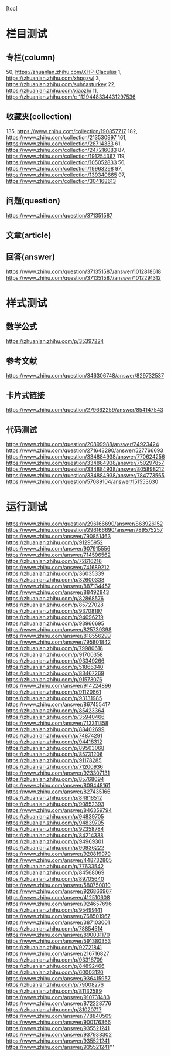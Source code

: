 [toc]

# 栏目测试

## 专栏(column)

50, https://zhuanlan.zhihu.com/XHP-Claculus
1,  https://zhuanlan.zhihu.com/xhpgzwl
3,  https://zhuanlan.zhihu.com/suhnasturkey
22, https://zhuanlan.zhihu.com/xiaozhi
11, https://zhuanlan.zhihu.com/c_1129448334431297536

## 收藏夹(collection)

135, https://www.zhihu.com/collection/190857717
182, https://www.zhihu.com/collection/213530997
161, https://www.zhihu.com/collection/28714333
61,  https://www.zhihu.com/collection/247216083
87,  https://www.zhihu.com/collection/191254367
119, https://www.zhihu.com/collection/105052833
56,  https://www.zhihu.com/collection/19963298
97,  https://www.zhihu.com/collection/139340665
97,  https://www.zhihu.com/collection/304168613

## 问题(question)

https://www.zhihu.com/question/371351587

## 文章(article)

## 回答(answer)

https://www.zhihu.com/question/371351587/answer/1012818618
https://www.zhihu.com/question/371351587/answer/1012291312

# 样式测试

## 数学公式

https://zhuanlan.zhihu.com/p/35397224

## 参考文献

https://www.zhihu.com/question/346306748/answer/829732537

## 卡片式链接

https://www.zhihu.com/question/279662259/answer/854147543

## 代码测试

https://www.zhihu.com/question/20899988/answer/24923424
https://www.zhihu.com/question/271643290/answer/527766693
https://www.zhihu.com/question/334884938/answer/770624256
https://www.zhihu.com/question/334884938/answer/750297857
https://www.zhihu.com/question/334884938/answer/805898212
https://www.zhihu.com/question/334884938/answer/784773565
https://www.zhihu.com/question/57089104/answer/151553630


# 运行测试

https://www.zhihu.com/question/296166690/answer/863926152
https://www.zhihu.com/question/296166690/answer/789575257
https://www.zhihu.com/answer/790851463
https://zhuanlan.zhihu.com/p/91295952
https://www.zhihu.com/answer/907915556
https://www.zhihu.com/answer/714596562
https://zhuanlan.zhihu.com/p/72616216
https://www.zhihu.com/answer/741689212
https://zhuanlan.zhihu.com/p/36035339
https://zhuanlan.zhihu.com/p/32600338
https://www.zhihu.com/answer/887134457
https://www.zhihu.com/answer/88492843
https://zhuanlan.zhihu.com/p/82868576
https://zhuanlan.zhihu.com/p/85727028
https://zhuanlan.zhihu.com/p/93708197
https://zhuanlan.zhihu.com/p/94096219
https://zhuanlan.zhihu.com/p/93966695
https://www.zhihu.com/answer/825739398
https://www.zhihu.com/answer/818556299
https://www.zhihu.com/answer/795801842
https://zhuanlan.zhihu.com/p/79980618
https://zhuanlan.zhihu.com/p/91700358
https://zhuanlan.zhihu.com/p/93349266
https://zhuanlan.zhihu.com/p/51866340
https://zhuanlan.zhihu.com/p/83467269
https://zhuanlan.zhihu.com/p/91573076
https://www.zhihu.com/answer/914224896
https://zhuanlan.zhihu.com/p/91120861
https://zhuanlan.zhihu.com/p/93131985
https://www.zhihu.com/answer/867455417
https://zhuanlan.zhihu.com/p/85423364
https://zhuanlan.zhihu.com/p/35940466
https://www.zhihu.com/answer/713311358
https://zhuanlan.zhihu.com/p/88402699
https://zhuanlan.zhihu.com/p/74874291
https://zhuanlan.zhihu.com/p/94418312
https://zhuanlan.zhihu.com/p/89503068
https://zhuanlan.zhihu.com/p/85731206
https://zhuanlan.zhihu.com/p/91178285
https://zhuanlan.zhihu.com/p/71200936
https://www.zhihu.com/answer/923307131
https://zhuanlan.zhihu.com/p/85768094
https://www.zhihu.com/answer/809448161
https://www.zhihu.com/answer/827435166
https://zhuanlan.zhihu.com/p/84816512
https://zhuanlan.zhihu.com/p/90852393
https://www.zhihu.com/answer/846359794
https://zhuanlan.zhihu.com/p/94839705
https://zhuanlan.zhihu.com/p/94839705
https://zhuanlan.zhihu.com/p/92358784
https://zhuanlan.zhihu.com/p/84214338
https://zhuanlan.zhihu.com/p/94969301
https://zhuanlan.zhihu.com/p/90936222
https://www.zhihu.com/answer/920819979
https://www.zhihu.com/answer/448732805
https://zhuanlan.zhihu.com/p/77633542
https://zhuanlan.zhihu.com/p/84568069
https://zhuanlan.zhihu.com/p/89705640
https://www.zhihu.com/answer/580750010
https://www.zhihu.com/answer/926866967
https://www.zhihu.com/answer/412510608
https://www.zhihu.com/answer/924657696
https://zhuanlan.zhihu.com/p/95499141
https://www.zhihu.com/answer/768501967
https://www.zhihu.com/answer/387103001
https://zhuanlan.zhihu.com/p/78854514
https://www.zhihu.com/answer/890031170
https://www.zhihu.com/answer/591380353
https://zhuanlan.zhihu.com/p/92721841
https://www.zhihu.com/answer/216716827
https://zhuanlan.zhihu.com/p/93316709
https://zhuanlan.zhihu.com/p/84892466
https://zhuanlan.zhihu.com/p/60003120
https://www.zhihu.com/answer/936415957
https://zhuanlan.zhihu.com/p/79008276
https://zhuanlan.zhihu.com/p/81132589
https://www.zhihu.com/answer/910731483
https://www.zhihu.com/answer/872228776
https://zhuanlan.zhihu.com/p/81020717
https://www.zhihu.com/answer/778840509
https://www.zhihu.com/answer/900176366
https://www.zhihu.com/answer/935521241
https://www.zhihu.com/answer/937938302
https://www.zhihu.com/answer/935521241
https://www.zhihu.com/answer/935521241'''
